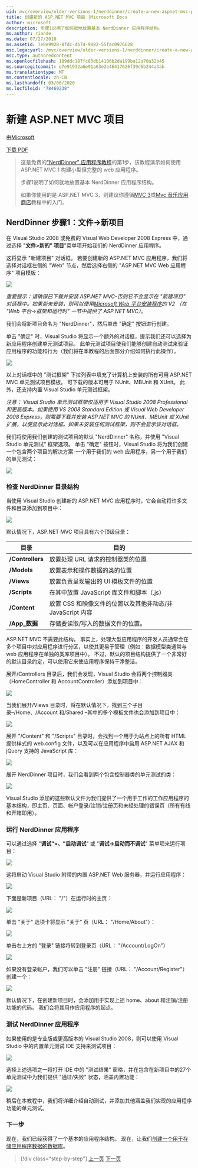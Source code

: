 ```yaml
---
uid: mvc/overview/older-versions-1/nerddinner/create-a-new-aspnet-mvc-project
title: 创建新的 ASP.NET MVC 项目 |Microsoft Docs
author: microsoft
description: 步骤1说明了如何就地放置基本 NerdDinner 应用程序结构。
ms.author: riande
ms.date: 07/27/2010
ms.assetid: 7e0e9928-8fdc-4b74-9882-55fac0976628
msc.legacyurl: /mvc/overview/older-versions-1/nerddinner/create-a-new-aspnet-mvc-project
msc.type: authoredcontent
ms.openlocfilehash: 189ddc187fc83db14106b2da199ba12a70a32b45
ms.sourcegitcommit: e7e91932a6e91a63e2e46417626f39d6b244a3ab
ms.translationtype: MT
ms.contentlocale: zh-CN
ms.lasthandoff: 03/06/2020
ms.locfileid: "78469238"
---
```

# <a name="create-a-new-aspnet-mvc-project"></a>新建 ASP.NET MVC 项目

由[Microsoft](https://github.com/microsoft)

[下载 PDF](http://aspnetmvcbook.s3.amazonaws.com/aspnetmvc-nerdinner_v1.pdf)

> 这是免费的["NerdDinner" 应用程序教程](introducing-the-nerddinner-tutorial.md)的第1步，该教程演示如何使用 ASP.NET MVC 1 构建小型但完整的 web 应用程序。
> 
> 步骤1说明了如何就地放置基本 NerdDinner 应用程序结构。
> 
> 如果你使用的是 ASP.NET MVC 3，则建议你遵循[MVC 3](../../older-versions/getting-started-with-aspnet-mvc3/cs/intro-to-aspnet-mvc-3.md)或[Mvc 音乐应用商店](../../older-versions/mvc-music-store/mvc-music-store-part-1.md)教程中的入门。

## <a name="nerddinner-step-1-file-gtnew-project"></a>NerdDinner 步骤1：文件-&gt;新项目

在 Visual Studio 2008 或免费的 Visual Web Developer 2008 Express 中，通过选择 "**文件&gt;新的" 项目**"菜单项开始我们的 NerdDinner 应用程序。

这将显示 "新建项目" 对话框。 若要创建新的 ASP.NET MVC 应用程序，我们将选择对话框左侧的 "Web" 节点，然后选择右侧的 "ASP.NET MVC Web 应用程序" 项目模板：

![](create-a-new-aspnet-mvc-project/_static/image1.png)

*重要提示：请确保已下载并安装 ASP.NET MVC-否则它不会显示在 "新建项目" 对话框中。如果尚未安装，则可以使用[Microsoft Web 平台安装程序](https://www.microsoft.com/web/downloads/platform.aspx)的 V2 （在 "Web 平台-&gt;框架和运行时" 一节中提供了 ASP.NET MVC）。*

我们会将新项目命名为 "NerdDinner"，然后单击 "确定" 按钮进行创建。

单击 "确定" 时，Visual Studio 将显示一个额外的对话框，提示我们还可以选择为新应用程序创建单元测试项目。 此单元测试项目使我们能够创建自动测试来验证应用程序的功能和行为（我们将在本教程的后面部分介绍如何执行此操作）。

![](create-a-new-aspnet-mvc-project/_static/image2.png)

以上对话框中的 "测试框架" 下拉列表中填充了计算机上安装的所有可用 ASP.NET MVC 单元测试项目模板。 可下载的版本可用于 NUnit、MBUnit 和 XUnit。 此外，还支持内置 Visual Studio 单元测试框架。

*注意： Visual Studio 单元测试框架仅适用于 Visual Studio 2008 Professional 和更高版本。如果使用 VS 2008 Standard Edition 或 Visual Web Developer 2008 Express，则需要下载并安装 ASP.NET MVC 的 NUnit、MBUnit 或 XUnit 扩展，以便显示此对话框。如果未安装任何测试框架，则不会显示该对话框。*

我们将使用我们创建的测试项目的默认 "NerdDinner" 名称，并使用 "Visual Studio 单元测试" 框架选项。 单击 "确定" 按钮时，Visual Studio 将为我们创建一个包含两个项目的解决方案-一个用于我们的 web 应用程序，另一个用于我们的单元测试：

![](create-a-new-aspnet-mvc-project/_static/image3.png)

### <a name="examining-the-nerddinner-directory-structure"></a>检查 NerdDinner 目录结构

当使用 Visual Studio 创建新的 ASP.NET MVC 应用程序时，它会自动将许多文件和目录添加到项目中：

![](create-a-new-aspnet-mvc-project/_static/image4.png)

默认情况下，ASP.NET MVC 项目具有六个顶级目录：

| **目录** | **目的** |
| --- | --- |
| **/Controllers** | 放置处理 URL 请求的控制器类的位置 |
| **/Models** | 放置表示和操作数据的类的位置 |
| **/Views** | 放置负责呈现输出的 UI 模板文件的位置 |
| **/Scripts** | 在其中放置 JavaScript 库文件和脚本（.js） |
| **/Content** | 放置 CSS 和映像文件的位置以及其他非动态/非 JavaScript 内容 |
| **/App\_数据** | 存储要读取/写入的数据文件的位置。 |

ASP.NET MVC 不需要此结构。 事实上，处理大型应用程序的开发人员通常会在多个项目中对应用程序进行分区，以使其更易于管理（例如：数据模型类通常与 web 应用程序在单独的类库项目中）。 不过，默认的项目结构提供了一个非常好的默认目录约定，可以使用它来使应用程序保持干净整洁。

展开/Controllers 目录后，我们会发现，Visual Studio 会将两个控制器类（HomeController 和 AccountController）添加到项目中：

![](create-a-new-aspnet-mvc-project/_static/image5.png)

当我们展开/Views 目录时，将在默认情况下，找到三个子目录–/Home、/Account 和/Shared –其中的多个模板文件也会添加到项目中：

![](create-a-new-aspnet-mvc-project/_static/image6.png)

展开 "/Content" 和 "/Scripts" 目录时，会找到一个用于为站点上的所有 HTML 提供样式的 web.config 文件，以及可以在应用程序中启用 ASP.NET AJAX 和 jQuery 支持的 JavaScript 库：

![](create-a-new-aspnet-mvc-project/_static/image7.png)

展开 NerdDinner 项目时，我们会看到两个包含控制器类的单元测试的类：

![](create-a-new-aspnet-mvc-project/_static/image8.png)

Visual Studio 添加的这些默认文件为我们提供了一个用于工作的工作应用程序的基本结构，即主页、页面、帐户登录/注销/注册页和未经处理的错误页（所有有线和开箱即用）。

### <a name="running-the-nerddinner-application"></a>运行 NerdDinner 应用程序

可以通过选择 "**调试"&gt;、"启动调试**" 或 "**调试-&gt;启动而不调试**" 菜单项来运行项目：

![](create-a-new-aspnet-mvc-project/_static/image9.png)

这将启动 Visual Studio 附带的内置 ASP.NET Web 服务器，并运行应用程序：

![](create-a-new-aspnet-mvc-project/_static/image10.png)

下面是新项目（URL： "/"）在运行时的主页：

![](create-a-new-aspnet-mvc-project/_static/image11.png)

单击 "关于" 选项卡将显示 "关于" 页（URL： "/Home/About"）：

![](create-a-new-aspnet-mvc-project/_static/image12.png)

单击右上方的 "登录" 链接将转到登录页（URL： "/Account/LogOn"）

![](create-a-new-aspnet-mvc-project/_static/image13.png)

如果没有登录帐户，我们可以单击 "注册" 链接（URL： "/Account/Register"）创建一个：

![](create-a-new-aspnet-mvc-project/_static/image14.png)

默认情况下，在创建新项目时，会添加用于实现上述 home、about 和注销/注册功能的代码。 我们会将其用作应用程序的起点。

### <a name="testing-the-nerddinner-application"></a>测试 NerdDinner 应用程序

如果使用的是专业版或更高版本的 Visual Studio 2008，则可以使用 Visual Studio 中的内置单元测试 IDE 支持来测试项目：

![](create-a-new-aspnet-mvc-project/_static/image15.png)

选择上述选项之一将打开 IDE 中的 "测试结果" 窗格，并在包含在新项目中的27个单元测试中为我们提供 "通过/失败" 状态，涵盖内置功能：

![](create-a-new-aspnet-mvc-project/_static/image16.png)

稍后在本教程中，我们将详细介绍自动测试，并添加其他涵盖我们实现的应用程序功能的单元测试。

### <a name="next-step"></a>下一步

现在，我们已经获得了一个基本的应用程序结构。 现在，让我们[创建一个用于存储应用程序数据的数据库](create-a-database.md)。

> [!div class="step-by-step"]
> [上一页](introducing-the-nerddinner-tutorial.md)
> [下一页](create-a-database.md)
